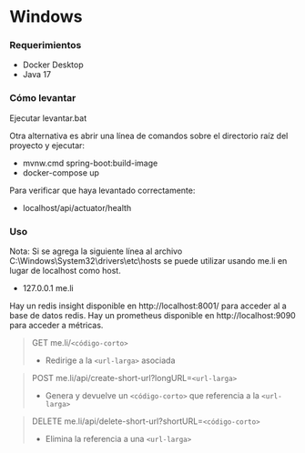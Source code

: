 # Windows

### Requerimientos

* Docker Desktop
* Java 17

### Cómo levantar

Ejecutar levantar.bat

Otra alternativa es abrir una línea de comandos sobre el directorio raíz del proyecto y ejecutar:
* mvnw.cmd spring-boot:build-image
* docker-compose up

Para verificar que haya levantado correctamente:
* localhost/api/actuator/health

### Uso

Nota: Si se agrega la siguiente línea al archivo C:\Windows\System32\drivers\etc\hosts se puede utilizar usando me.li en lugar de localhost como host.
* 127.0.0.1    me.li

Hay un redis insight disponible en http://localhost:8001/ para acceder al a base de datos redis.
Hay un prometheus disponible en http://localhost:9090 para acceder a métricas.

> GET me.li/`<código-corto>`
> * Redirige a la `<url-larga>` asociada

> POST me.li/api/create-short-url?longURL=`<url-larga>`
> * Genera y devuelve un `<código-corto>` que referencia a la `<url-larga>`

> DELETE me.li/api/delete-short-url?shortURL=`<código-corto>`
> * Elimina la referencia a una `<url-larga>`
